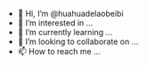- 👋 Hi, I’m @huahuadelaobeibi
- 👀 I’m interested in ...
- 🌱 I’m currently learning ...
- 💞️ I’m looking to collaborate on ...
- 📫 How to reach me ...

<!---
huahuadelaobeibi/huahuadelaobeibi is a ✨ special ✨ repository because its `README.md` (this file) appears on your GitHub profile.
You can click the Preview link to take a look at your changes.
--->
